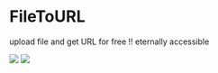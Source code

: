 # FileToURL
upload file and get URL for free !! eternally accessible

![](https://oss.chaojibiaoge.com/uploadfile/2021/06/main_MNsRzy.png)
![](https://oss.chaojibiaoge.com/uploadfile/2021/06/conversation_QpEvHY.png)
